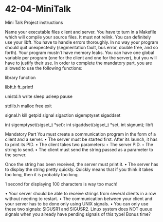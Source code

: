 # 42-04-MiniTalk
Mini Talk
Project instructions

Name your executable files client and server.
You have to turn in a Makefile which will compile your source files. It must not relink.
You can definitely use your libft.
You have to handle errors thoroughly. In no way your program should quit unexpectedly (segmentation fault, bus error, double free, and so forth).
Your program mustn’t have memory leaks.
You can have one global variable per program (one for the client and one for the server), but you will have to justify their use.
In order to complete the mandatory part, you are allowed to use the following functions: 

library       function

libft.h       ft_printf

unistd.h      write
              sleep
              usleep
              pause

stdlib.h      malloc
              free
exit


signal.h
kill
getpid
signal
sigaction
sigemptyset
sigaddset



int sigemptyset(sigset_t *set):
int sigaddset(sigset_t *set, int signum);
libft







Mandatory Part
You must create a communication program in the form of a client and a server.
• The server must be started first. After its launch, it has to print its PID.
• The client takes two parameters:
◦ The server PID.
◦ The string to send.
• The client must send the string passed as a parameter to the server.

Once the string has been received, the server must print it.
• The server has to display the string pretty quickly. Quickly means that if you think it takes too long, then it is probably too long.

1 second for displaying 100 characters is way too much!

• Your server should be able to receive strings from several clients in a row without needing to restart.
• The communication between your client and your server has to be done only using UNIX signals.
• You can only use these two signals: SIGUSR1 and SIGUSR2.
Linux system does NOT queue signals when you already have pending signals of this type! Bonus time?



